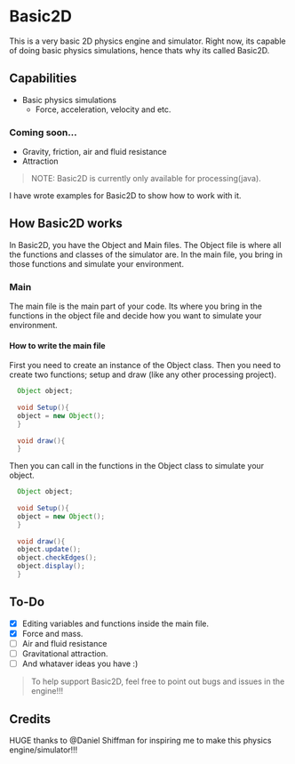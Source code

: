 # Basic2D
This is a very basic 2D physics engine and simulator. Right now, its capable of doing basic physics simulations, hence thats why its called Basic2D.

## Capabilities 
* Basic physics simulations 
  * Force, acceleration, velocity and etc.
  
### Coming soon...
* Gravity, friction, air and fluid resistance
* Attraction

> NOTE: Basic2D is currently only available for processing(java).

I have wrote examples for Basic2D to show how to work with it.

## How Basic2D works
In Basic2D, you have the Object and Main files. The Object file is where all the functions and classes of the simulator are. In the main file, you bring in those functions and simulate your environment. 

### Main
The main file is the main part of your code. Its where you bring in the functions in the object file and decide how you want to simulate your environment.

#### How to write the main file
First you need to create an instance of the Object class. Then you need to create two functions; setup and draw (like any other processing project).
```java
  Object object;
  
  void Setup(){
  object = new Object();
  }
  
  void draw(){
  }
```
Then you can call in the functions in the Object class to simulate your object.
```java
  Object object;
  
  void Setup(){
  object = new Object();
  }
  
  void draw(){
  object.update();
  object.checkEdges();
  object.display();
  }
```

## To-Do
* [x] Editing variables and functions inside the main file.
* [x] Force and mass.
* [ ] Air and fluid resistance 
* [ ] Gravitational attraction.
* [ ] And whataver ideas you have :)

> To help support Basic2D, feel free to point out bugs and issues in the engine!!! 

## Credits
HUGE thanks to @Daniel Shiffman for inspiring me to make this physics engine/simulator!!!
